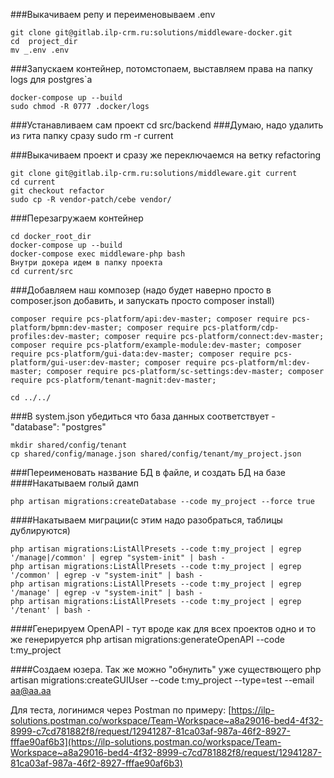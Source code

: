 ###Выкачиваем репу и переименовываем .env
```shell
git clone git@gitlab.ilp-crm.ru:solutions/middleware-docker.git
cd  project_dir
mv _.env .env
```
###Запускаем контейнер, потомстопаем, выставляем права на папку logs для postgres`а
```shell
docker-compose up --build
sudo chmod -R 0777 .docker/logs
```

###Устанавливаем сам проект
    cd src/backend
###Думаю, надо удалить из гита папку сразу
    sudo rm -r current

###Выкачиваем проект и сразу же переключаемся на ветку  refactoring
```shell
git clone git@gitlab.ilp-crm.ru:solutions/middleware.git current
cd current
git checkout refactor
sudo cp -R vendor-patch/cebe vendor/
````
###Перезагружаем контейнер
```shell
cd docker_root_dir
docker-compose up --build
docker-compose exec middleware-php bash
Внутри докера идем в папку проекта
cd current/src
```
###Добавляем наш композер (надо будет наверно просто в composer.json добавить, и запускать просто composer install)
```shell
composer require pcs-platform/api:dev-master; composer require pcs-platform/bpmn:dev-master; composer require pcs-platform/cdp-profiles:dev-master; composer require pcs-platform/connect:dev-master; composer require pcs-platform/example-module:dev-master; composer require pcs-platform/gui-data:dev-master; composer require pcs-platform/gui-user:dev-master; composer require pcs-platform/ml:dev-master; composer require pcs-platform/sc-settings:dev-master; composer require pcs-platform/tenant-magnit:dev-master;
```
```shell
cd ../../
```
###В system.json убедиться что база данных соответствует - "database": "postgres"
```shell
mkdir shared/config/tenant
cp shared/config/manage.json shared/config/tenant/my_project.json
```
###Переименовать название БД в файле, и создать БД на базе
####Накатываем голый дамп
```shell
php artisan migrations:createDatabase --code my_project --force true
 ```
####Накатываем миграции(с этим надо разобраться, таблицы дублируются)
```shell
php artisan migrations:ListAllPresets --code t:my_project | egrep '/manage|/common' | egrep "system-init" | bash -
php artisan migrations:ListAllPresets --code t:my_project | egrep '/common' | egrep -v "system-init" | bash -
php artisan migrations:ListAllPresets --code t:my_project | egrep '/manage' | egrep -v "system-init" | bash -
php artisan migrations:ListAllPresets --code t:my_project | egrep '/tenant' | bash -
```
	
####Генерируем OpenAPI - тут вроде как для всех проектов одно и то же генерируется
	php artisan migrations:generateOpenAPI --code t:my_project
	
####Создаем юзера. Так же можно "обнулить" уже существющего
	php artisan migrations:createGUIUser --code t:my_project  --type=test --email aa@aa.aa

Для теста, логинимся через Postman по примеру:
[https://ilp-solutions.postman.co/workspace/Team-Workspace~a8a29016-bed4-4f32-8999-c7cd781882f8/request/12941287-81ca03af-987a-46f2-8927-fffae90af6b3](https://ilp-solutions.postman.co/workspace/Team-Workspace~a8a29016-bed4-4f32-8999-c7cd781882f8/request/12941287-81ca03af-987a-46f2-8927-fffae90af6b3)	
	
